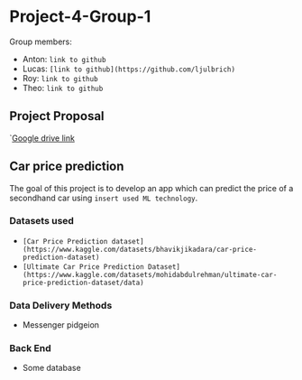 # Project-4-Group-1

Group members:

* Anton: `link to github`
* Lucas: `[link to github](https://github.com/ljulbrich)`
* Roy: `link to github`
* Theo: `link to github`

## Project Proposal

`[Google drive link](https://docs.google.com/document/d/1Ol1J2J28xPfOGt4Mhp_1h59lXy09CLNFtk_UX-2BcWE/edit#heading=h.z6ne0og04bp5)

## Car price prediction

The goal of this project is to develop an app which can predict the price of a secondhand car using `insert used ML technology`.

### Datasets used

* `[Car Price Prediction dataset](https://www.kaggle.com/datasets/bhavikjikadara/car-price-prediction-dataset)`
* `[Ultimate Car Price Prediction Dataset](https://www.kaggle.com/datasets/mohidabdulrehman/ultimate-car-price-prediction-dataset/data)`


### Data Delivery Methods

* Messenger pidgeion

### Back End

* Some database
